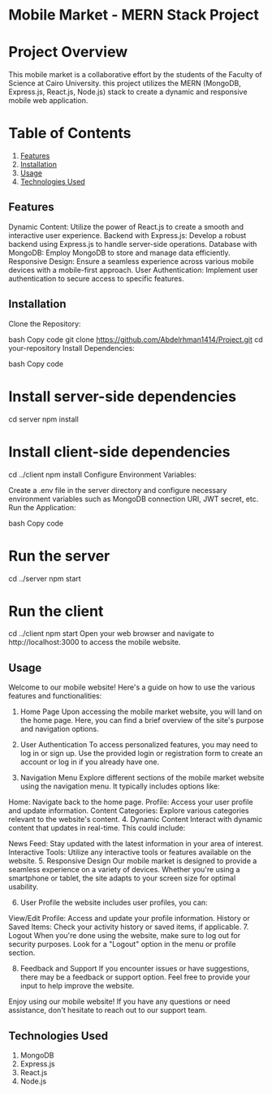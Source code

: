 
# Mobile Market - MERN Stack Project

# Project Overview
This mobile market is a collaborative effort by the students of the Faculty of Science at Cairo University. this project utilizes the MERN (MongoDB, Express.js, React.js, Node.js) stack to create a dynamic and responsive mobile web application.

# Table of Contents

1. [Features](#features)
2. [Installation](#installation)
3. [Usage](#usage)
4. [Technologies Used](#technologies-used)



## Features<a name="features"></a>
Dynamic Content: Utilize the power of React.js to create a smooth and interactive user experience.
Backend with Express.js: Develop a robust backend using Express.js to handle server-side operations.
Database with MongoDB: Employ MongoDB to store and manage data efficiently.
Responsive Design: Ensure a seamless experience across various mobile devices with a mobile-first approach.
User Authentication: Implement user authentication to secure access to specific features.

## Installation<a name="installation"></a>
Clone the Repository:

bash
Copy code
git clone https://github.com/Abdelrhman1414/Project.git
cd your-repository
Install Dependencies:

bash
Copy code
# Install server-side dependencies
cd server
npm install

# Install client-side dependencies
cd ../client
npm install
Configure Environment Variables:

Create a .env file in the server directory and configure necessary environment variables such as MongoDB connection URI, JWT secret, etc.
Run the Application:

bash
Copy code
# Run the server
cd ../server
npm start

# Run the client
cd ../client
npm start
Open your web browser and navigate to http://localhost:3000 to access the mobile website.

## Usage<a name="usage"></a>
Welcome to our mobile website! Here's a guide on how to use the various features and functionalities:

1. Home Page
Upon accessing the mobile  market website, you will land on the home page. Here, you can find a brief overview of the site's purpose and navigation options.

2. User Authentication
To access personalized features, you may need to log in or sign up. Use the provided login or registration form to create an account or log in if you already have one.

3. Navigation Menu
Explore different sections of the mobile  market website using the navigation menu. It typically includes options like:

Home: Navigate back to the home page.
Profile: Access your user profile and update information.
Content Categories: Explore various categories relevant to the website's content.
4. Dynamic Content
Interact with dynamic content that updates in real-time. This could include:

News Feed: Stay updated with the latest information in your area of interest.
Interactive Tools: Utilize any interactive tools or features available on the website.
5. Responsive Design
Our mobile  market is designed to provide a seamless experience on a variety of devices. Whether you're using a smartphone or tablet, the site adapts to your screen size for optimal usability.

6. User Profile
 the website includes user profiles, you can:

View/Edit Profile: Access and update your profile information.
History or Saved Items: Check your activity history or saved items, if applicable.
7. Logout
When you're done using the website, make sure to log out for security purposes. Look for a "Logout" option in the menu or profile section.

8. Feedback and Support
If you encounter issues or have suggestions, there may be a feedback or support option. Feel free to provide your input to help improve the website.

Enjoy using our mobile website! If you have any questions or need assistance, don't hesitate to reach out to our support team.

## Technologies Used<a name="technologies-used"></a>
1. MongoDB
2. Express.js
3. React.js
4. Node.js
